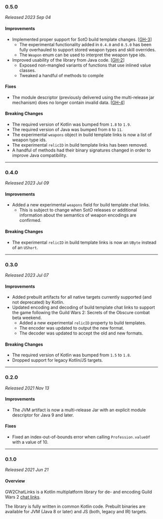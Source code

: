 ### 0.5.0

_Released 2023 Sep 04_

#### Improvements

- Implemented proper support for SotO build template changes. [[GH-3](https://github.com/GW2ToolBelt/GW2ChatLinks/issues/3)]
  - The experimental functionality added in `0.4.0` and `0.5.0` has been fully
    overhauled to support stored weapon types and skill overrides.
  - The `Weapon` enum can be used to interpret the weapon type ids.
- Improved usability of the library from Java code. [[GH-2](https://github.com/GW2ToolBelt/GW2ChatLinks/issues/2)]
  - Exposed non-mangled variants of functions that use inlined value classes.
  - Tweaked a handful of methods to compile

#### Fixes

- The module descriptor (previously delivered using the multi-release jar
  mechanism) does no longer contain invalid data. [[GH-4](https://github.com/GW2ToolBelt/GW2ChatLinks/issues/4)]

#### Breaking Changes

- The required version of Kotlin was bumped from `1.8` to `1.9`.
- The required version of Java was bumped from `8` to `11`.
- The experimental `weapons` object in build template links is now a list of
  weapon type ids.
- The experimental `relicID` in build template links has been removed.
- A handful of methods had their binary signatures changed in order to improve
  Java compatibility.


---

### 0.4.0

_Released 2023 Jul 09_

#### Improvements

- Added a new experimental `weapons` field for build template chat links.
  - This is subject to change when SotO releases or additional information about
    the semantics of weapon encodings are confirmed.

#### Breaking Changes

- The experimental `relicID` in build template links is now an `UByte` instead
  of an `UShort`.


---

### 0.3.0

_Released 2023 Jul 07_

#### Improvements

- Added prebuilt artifacts for all native targets currently supported (and not
  deprecated) by Kotlin.
- Updated encoding and decoding of build template chat links to support the game
  following the Guild Wars 2: Secrets of the Obscure combat beta weekend.
  - Added a new experimental `relicID` property to build templates.
  - The encoder was updated to output the new format.
  - The decoder was updated to accept the old and new formats.

#### Breaking Changes

- The required version of Kotlin was bumped from `1.5` to `1.8`.
- Dropped support for legacy Kotlin/JS targets.


---

### 0.2.0

_Released 2021 Nov 13_

#### Improvements

- The JVM artifact is now a multi-release Jar with an explicit module descriptor
  for Java 9 and later.

#### Fixes

- Fixed an index-out-of-bounds error when calling `Profession.valueOf` with a value of 10.


---

### 0.1.0

_Released 2021 Jun 21_

#### Overview

GW2ChatLinks is a Kotlin multiplatform library for de- and encoding Guild Wars 2
[chat links](https://wiki.guildwars2.com/wiki/Chat_link_format).

The library is fully written in common Kotlin code. Prebuilt binaries are
available for JVM (Java 8 or later) and JS (both, legacy and IR) targets.